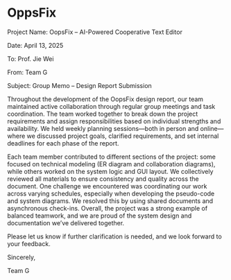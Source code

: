 # OppsFix

Project Name: OopsFix – AI-Powered Cooperative Text Editor

Date: April 13, 2025

To: Prof. Jie Wei

From: Team G

Subject: Group Memo – Design Report Submission


Throughout the development of the OopsFix design report, our team maintained active collaboration through regular group meetings and task coordination. The team worked together to break down the project requirements and assign responsibilities based on individual strengths and availability. We held weekly planning sessions—both in person and online—where we discussed project goals, clarified requirements, and set internal deadlines for each phase of the report.

Each team member contributed to different sections of the project: some focused on technical modeling (ER diagram and collaboration diagrams), while others worked on the system logic and GUI layout. We collectively reviewed all materials to ensure consistency and quality across the document. One challenge we encountered was coordinating our work across varying schedules, especially when developing the pseudo-code and system diagrams. We resolved this by using shared documents and asynchronous check-ins. Overall, the project was a strong example of balanced teamwork, and we are proud of the system design and documentation we’ve delivered together.

Please let us know if further clarification is needed, and we look forward to your feedback.


Sincerely,

Team G

